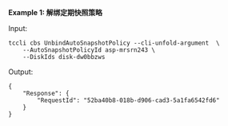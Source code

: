 **Example 1: 解绑定期快照策略**



Input: 

```
tccli cbs UnbindAutoSnapshotPolicy --cli-unfold-argument  \
    --AutoSnapshotPolicyId asp-mrsrn243 \
    --DiskIds disk-dw0bbzws
```

Output: 
```
{
    "Response": {
        "RequestId": "52ba40b8-018b-d906-cad3-5a1fa6542fd6"
    }
}
```

